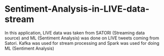# Sentiment-Analysis-in-LIVE-data-stream
In this application, LIVE data was taken from SATORI (Streaming data source) and ML (Sentiment Analysis) was done on LIVE tweets coming from Satori. Kafka was used for stream processing and Spark was used for doing ML (Sentiment Analysis)
